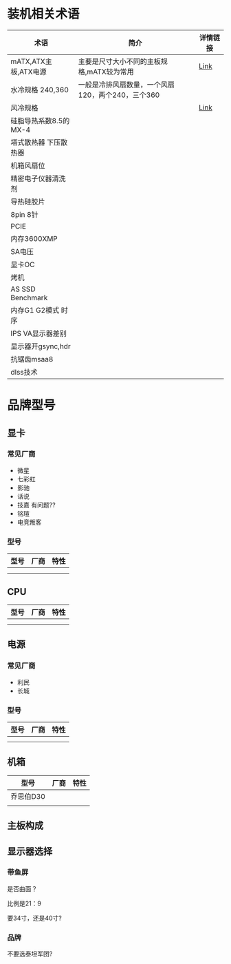 # 装机相关术语

| 术语                  | 简介                                              | 详情链接                                                    |
| --------------------- | ------------------------------------------------- | ----------------------------------------------------------- |
| mATX,ATX主板,ATX电源  | 主要是尺寸大小不同的主板规格,mATX较为常用         | [Link](https://zh.wikipedia.org/wiki/ATX%E8%A6%8F%E6%A0%BC) |
| 水冷规格 240,360      | 一般是冷排风扇数量，一个风扇120，两个240，三个360 |                                                             |
| 风冷规格              |                                                   | [Link](https://zhuanlan.zhihu.com/p/492988447)              |
| 硅脂导热系数8.5的MX-4 |                                                   |                                                             |
| 塔式散热器 下压散热器 |                                                   |                                                             |
| 机箱风扇位            |                                                   |                                                             |
| 精密电子仪器清洗剂    |                                                   |                                                             |
| 导热硅胶片            |                                                   |                                                             |
| 8pin 8针              |                                                   |                                                             |
| PCIE                  |                                                   |                                                             |
| 内存3600XMP           |                                                   |                                                             |
| SA电压                |                                                   |                                                             |
| 显卡OC                |                                                   |                                                             |
| 烤机                  |                                                   |                                                             |
| AS SSD Benchmark      |                                                   |                                                             |
| 内存G1 G2模式 时序    |                                                   |                                                             |
| IPS VA显示器差别      |                                                   |                                                             |
| 显示器开gsync,hdr     |                                                   |                                                             |
| 抗锯齿msaa8           |                                                   |                                                             |
|dlss技术|||


# 品牌型号

## 显卡

### 常见厂商

* 微星
* 七彩虹
* 影驰
* 话说
* 技嘉 有问题??
* 铭瑄
* 电竞叛客

### 型号

| 型号 | 厂商 | 特性 |
| ---- | ---- | ---- |
|      |      |      |
|      |      |      |

## CPU


| 型号 | 厂商 | 特性 |
| ---- | ---- | ---- |
|      |      |      |
|      |      |      |


## 电源

### 常见厂商

* 利民
* 长城

### 型号


| 型号 | 厂商 | 特性 |
| ---- | ---- | ---- |
|      |      |      |
|      |      |      |


## 机箱

| 型号      | 厂商 | 特性 |
| --------- | ---- | ---- |
| 乔思伯D30 |      |      |
|           |      |      |

##  主板构成

## 显示器选择

### 带鱼屏

是否曲面？

比例是21：9

要34寸，还是40寸?

### 品牌

不要选泰坦军团?